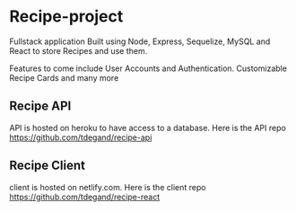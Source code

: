 # Recipe-project

Fullstack application Built using Node, Express, Sequelize, MySQL and React to store Recipes and use them.

Features to come include User Accounts and Authentication. Customizable Recipe Cards and many more
## Recipe API
API is hosted on heroku to have access to a database. Here is the API repo https://github.com/tdegand/recipe-api
## Recipe Client
client is hosted on netlify.com. Here is the client repo https://github.com/tdegand/recipe-react
